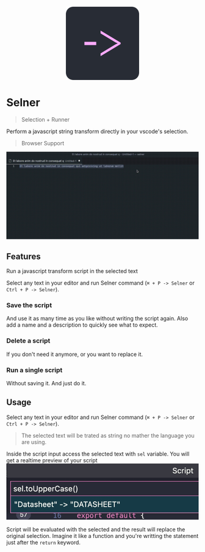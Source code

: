 <p align="center">
  <img alt="Selner Logo" src="https://raw.githubusercontent.com/EdGraVill/Selner/main/media/logo-192x192.png" />
</p>

# Selner

> Selection + Runner

Perform a javascript string transform directly in your vscode's selection.

> Browser Support

![Extension Overview](https://raw.githubusercontent.com/EdGraVill/Selner/main/media/overview.gif)

## Features

Run a javascript transform script in the selected text

Select any text in your editor and run Selner command (`⌘ + P -> Selner` or `Ctrl + P -> Selner`).

### Save the script

And use it as many time as you like without writing the script again. Also add a name and a description to quickly see what to expect.

### Delete a script

If you don't need it anymore, or you want to replace it.

### Run a single script

Without saving it. And just do it.

## Usage

Select any text in your editor and run Selner command (`⌘ + P -> Selner` or `Ctrl + P -> Selner`).

> The selected text will be trated as string no mather the language you are using.

Inside the script input access the selected text with `sel` variable. You will get a realtime preview of your script
![Previewer](https://raw.githubusercontent.com/EdGraVill/Selner/main/media/previewer.jpeg)

Script will be evaluated with the selected and the result will replace the original selection. Imagine it like a function and you're writting the statement just after the `return` keyword.
